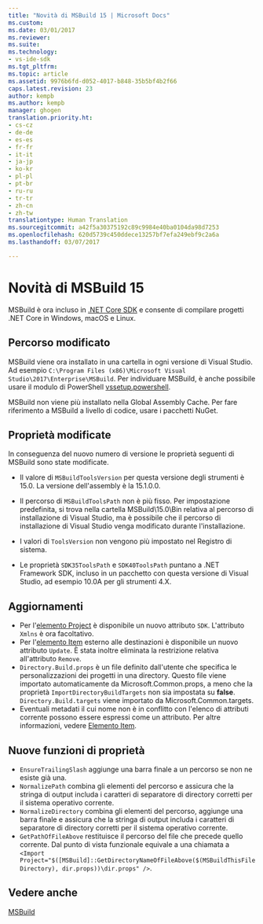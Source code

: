 ```yaml
---
title: "Novità di MSBuild 15 | Microsoft Docs"
ms.custom: 
ms.date: 03/01/2017
ms.reviewer: 
ms.suite: 
ms.technology:
- vs-ide-sdk
ms.tgt_pltfrm: 
ms.topic: article
ms.assetid: 9976b6fd-d052-4017-b848-35b5bf4b2f66
caps.latest.revision: 23
author: kempb
ms.author: kempb
manager: ghogen
translation.priority.ht:
- cs-cz
- de-de
- es-es
- fr-fr
- it-it
- ja-jp
- ko-kr
- pl-pl
- pt-br
- ru-ru
- tr-tr
- zh-cn
- zh-tw
translationtype: Human Translation
ms.sourcegitcommit: a42f5a30375192c89c9984e40ba0104da98d7253
ms.openlocfilehash: 620d5739c450ddece13257bf7efa249ebf9c2a6a
ms.lasthandoff: 03/07/2017

---
```

# <a name="whats-new-in-msbuild-15"></a>Novità di MSBuild 15
MSBuild è ora incluso in [.NET Core SDK](https://www.microsoft.com/net/download/core) e consente di compilare progetti .NET Core in Windows, macOS e Linux.  

## <a name="changed-path"></a>Percorso modificato
 MSBuild viene ora installato in una cartella in ogni versione di Visual Studio. Ad esempio `C:\Program Files (x86)\Microsoft Visual Studio\2017\Enterprise\MSBuild`. Per individuare MSBuild, è anche possibile usare il modulo di PowerShell [vssetup.powershell](https://github.com/Microsoft/vssetup.powershell).

 MSBuild non viene più installato nella Global Assembly Cache. Per fare riferimento a MSBuild a livello di codice, usare i pacchetti NuGet.

## <a name="changed-properties"></a>Proprietà modificate  
 In conseguenza del nuovo numero di versione le proprietà seguenti di MSBuild sono state modificate.  

-   Il valore di `MSBuildToolsVersion` per questa versione degli strumenti è 15.0. La versione dell'assembly è la 15.1.0.0.

-   Il percorso di `MSBuildToolsPath` non è più fisso. Per impostazione predefinita, si trova nella cartella MSBuild\15.0\Bin relativa al percorso di installazione di Visual Studio, ma è possibile che il percorso di installazione di Visual Studio venga modificato durante l'installazione.

-   I valori di `ToolsVersion` non vengono più impostato nel Registro di sistema.  

-   Le proprietà `SDK35ToolsPath` e `SDK40ToolsPath` puntano a .NET Framework SDK, incluso in un pacchetto con questa versione di Visual Studio, ad esempio 10.0A per gli strumenti 4.X.  

## <a name="updates"></a>Aggiornamenti
- Per l'[elemento Project](../msbuild/project-element-msbuild.md) è disponibile un nuovo attributo `SDK`. L'attributo `Xmlns` è ora facoltativo.
- Per l'[elemento Item](../msbuild/item-element-msbuild.md) esterno alle destinazioni è disponibile un nuovo attributo `Update`. È stata inoltre eliminata la restrizione relativa all'attributo `Remove`.
- `Directory.Build.props` è un file definito dall'utente che specifica le personalizzazioni dei progetti in una directory. Questo file viene importato automaticamente da Microsoft.Common.props, a meno che la proprietà `ImportDirectoryBuildTargets` non sia impostata su **false**. `Directory.Build.targets` viene importato da Microsoft.Common.targets.
- Eventuali metadati il cui nome non è in conflitto con l'elenco di attributi corrente possono essere espressi come un attributo. Per altre informazioni, vedere [Elemento Item](../msbuild/item-element-msbuild.md).

## <a name="new-property-functions"></a>Nuove funzioni di proprietà

- `EnsureTrailingSlash` aggiunge una barra finale a un percorso se non ne esiste già una.
- `NormalizePath` combina gli elementi del percorso e assicura che la stringa di output includa i caratteri di separatore di directory corretti per il sistema operativo corrente.
- `NormalizeDirectory` combina gli elementi del percorso, aggiunge una barra finale e assicura che la stringa di output includa i caratteri di separatore di directory corretti per il sistema operativo corrente.
- `GetPathOfFileAbove` restituisce il percorso del file che precede quello corrente. Dal punto di vista funzionale equivale a una chiamata a `<Import Project="$([MSBuild]::GetDirectoryNameOfFileAbove($(MSBuildThisFileDirectory), dir.props))\dir.props" />`.

## <a name="see-also"></a>Vedere anche
[MSBuild](../msbuild/msbuild.md)

